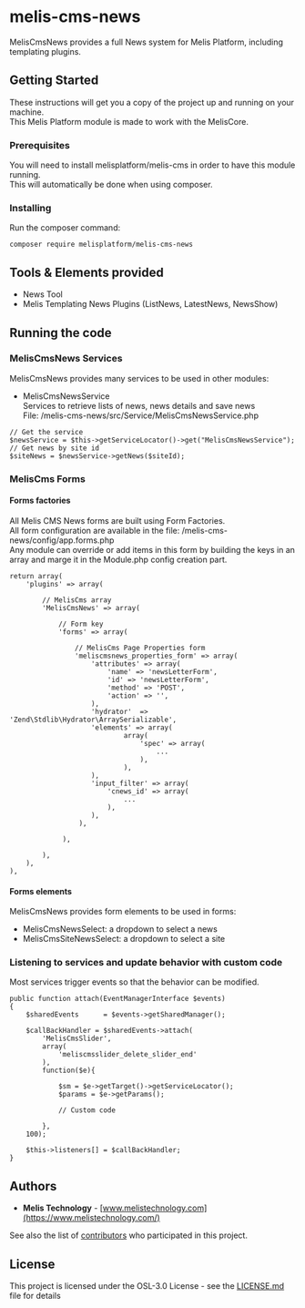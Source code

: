 # melis-cms-news

MelisCmsNews provides a full News system for Melis Platform, including templating plugins.

## Getting Started

These instructions will get you a copy of the project up and running on your machine.  
This Melis Platform module is made to work with the MelisCore.

### Prerequisites

You will need to install melisplatform/melis-cms in order to have this module running.  
This will automatically be done when using composer.

### Installing

Run the composer command:
```
composer require melisplatform/melis-cms-news
```

## Tools & Elements provided

* News Tool
* Melis Templating News Plugins (ListNews, LatestNews, NewsShow)

## Running the code

### MelisCmsNews Services  

MelisCmsNews provides many services to be used in other modules:  

* MelisCmsNewsService  
Services to retrieve lists of news, news details and save news  
File: /melis-cms-news/src/Service/MelisCmsNewsService.php  
```
// Get the service
$newsService = $this->getServiceLocator()->get("MelisCmsNewsService");  
// Get news by site id
$siteNews = $newsService->getNews($siteId);  
```

### MelisCms Forms  

#### Forms factories
All Melis CMS News forms are built using Form Factories.  
All form configuration are available in the file: /melis-cms-news/config/app.forms.php  
Any module can override or add items in this form by building the keys in an array and marge it in the Module.php config creation part.  
``` 
return array(
	'plugins' => array(
	
		// MelisCms array
		'MelisCmsNews' => array(
		
			// Form key
			'forms' => array(
			
				// MelisCms Page Properties form
				'meliscmsnews_properties_form' => array(
                    'attributes' => array(
                        'name' => 'newsLetterForm',
                        'id' => 'newsLetterForm',
                        'method' => 'POST',
                        'action' => '',
                    ),
					'hydrator'  => 'Zend\Stdlib\Hydrator\ArraySerializable',
					'elements' => array(  
							array(
								'spec' => array(
									...
								),
							),
					),
					'input_filter' => array(      
						'cnews_id' => array(
							...
						),   
					),
				 ),
				 
			 ),
			 
		),
	),
),
``` 

#### Forms elements
MelisCmsNews provides form elements to be used in forms:  
* MelisCmsNewsSelect: a dropdown to select a news  
* MelisCmsSiteNewsSelect: a dropdown to select a site  


### Listening to services and update behavior with custom code  
Most services trigger events so that the behavior can be modified.  
```  
public function attach(EventManagerInterface $events)
{
    $sharedEvents      = $events->getSharedManager();
    
    $callBackHandler = $sharedEvents->attach(
        'MelisCmsSlider',
        array(
            'meliscmsslider_delete_slider_end'
        ),
    	function($e){
    	    
    		$sm = $e->getTarget()->getServiceLocator();   	
    		$params = $e->getParams();
    		
    		// Custom code    		
    		    
    	},
    100);
    
    $this->listeners[] = $callBackHandler;
}
```  


## Authors

* **Melis Technology** - [www.melistechnology.com](https://www.melistechnology.com/)

See also the list of [contributors](https://github.com/melisplatform/melis-cms-news/contributors) who participated in this project.


## License

This project is licensed under the OSL-3.0 License - see the [LICENSE.md](LICENSE.md) file for details